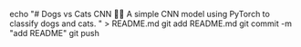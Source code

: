 echo "# Dogs vs Cats CNN 🐶🐱
A simple CNN model using PyTorch to classify dogs and cats.
" > README.md
git add README.md
git commit -m "add README"
git push
